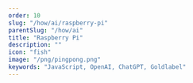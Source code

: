 ```yaml
---
order: 10
slug: "/how/ai/raspberry-pi"
parentSlug: "/how/ai"
title: "Raspberry Pi"
description: ""
icon: "fish"
image: "/png/pingpong.png"
keywords: "JavaScript, OpenAI, ChatGPT, Goldlabel"
---
```

